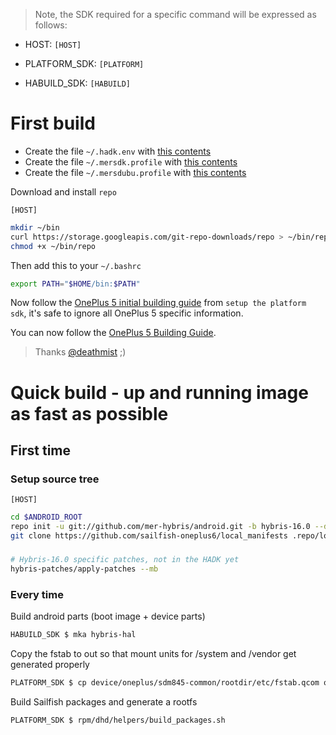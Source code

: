 > Note, the SDK required for a specific command will be expressed as follows:

* HOST: `[HOST]`

* PLATFORM_SDK: `[PLATFORM]`

* HABUILD_SDK: `[HABUILD]`

# First build

* Create the file `~/.hadk.env` with [this contents](files/.hadk.env)
* Create the file `~/.mersdk.profile` with [this contents](files/.mersdk.profile)
* Create the file `~/.mersdubu.profile` with [this contents](files/.mersdkubu.profile)

Download and install `repo`

`[HOST]`
```sh
mkdir ~/bin
curl https://storage.googleapis.com/git-repo-downloads/repo > ~/bin/repo
chmod +x ~/bin/repo
```

Then add this to your `~/.bashrc`
```sh
export PATH="$HOME/bin:$PATH"
```

Now follow the [OnePlus 5 initial building guide](https://github.com/sailfishos-oneplus5/important/blob/master/INITIAL-BUILDING.md#setup-the-platform-sdk) from `setup the platform sdk`, it's safe to ignore all OnePlus 5 specific information.

You can now follow the [OnePlus 5 Building Guide](https://github.com/sailfishos-oneplus5/important/blob/master/BUILDING.md).

> Thanks [@deathmist](https://github.com/JamiKettunen) ;)


# Quick build - up and running image as fast as possible



## First time

### Setup source tree

`[HOST]`
```sh
cd $ANDROID_ROOT
repo init -u git://github.com/mer-hybris/android.git -b hybris-16.0 --depth 1
git clone https://github.com/sailfish-oneplus6/local_manifests .repo/local_manifests
```

### 

```sh
# Hybris-16.0 specific patches, not in the HADK yet
hybris-patches/apply-patches --mb
```

### Every time


Build android parts (boot image + device parts)
```sh
HABUILD_SDK $ mka hybris-hal
```

Copy the fstab to out so that mount units for /system and /vendor get generated properly

```sh
PLATFORM_SDK $ cp device/oneplus/sdm845-common/rootdir/etc/fstab.qcom out/target/product/enchilada/root/
```

Build Sailfish packages and generate a rootfs

```sh
PLATFORM_SDK $ rpm/dhd/helpers/build_packages.sh
```

